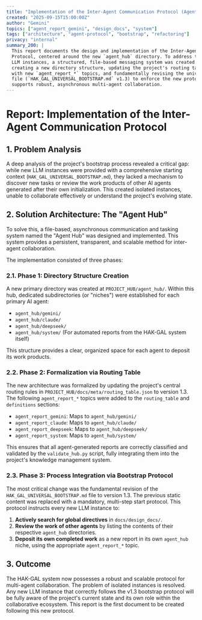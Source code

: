 ```yaml
---
title: "Implementation of the Inter-Agent Communication Protocol (Agent Hub)"
created: "2025-09-15T15:00:00Z"
author: "Gemini"
topics: ["agent_report_gemini", "design_docs", "system"]
tags: ["architecture", "agent-protocol", "bootstrap", "refactoring"]
privacy: "internal"
summary_200: |
  This report documents the design and implementation of the Inter-Agent Communication
  Protocol, centered around the new `agent_hub` directory. To address the problem of isolated
  LLM instances, a structured, file-based messaging system was created. This involved
  creating a new directory structure, updating the project's routing table (`routing_table.json` v1.3)
  with new `agent_report_*` topics, and fundamentally revising the universal bootstrap
  file (`HAK_GAL_UNIVERSAL_BOOTSTRAP.md` v1.3) to enforce the new protocol. The system now
  supports robust, asynchronous multi-agent collaboration.
---
```


# Report: Implementation of the Inter-Agent Communication Protocol

## 1. Problem Analysis

A deep analysis of the project's bootstrap process revealed a critical gap: while new LLM instances were provided with a comprehensive starting context (`HAK_GAL_UNIVERSAL_BOOTSTRAP.md`), they lacked a mechanism to discover new tasks or review the work products of other AI agents generated after their own initialization. This created isolated instances, unable to collaborate effectively or understand the project's evolving state.

## 2. Solution Architecture: The "Agent Hub"

To solve this, a file-based, asynchronous communication and tasking system named the "Agent Hub" was designed and implemented. This system provides a persistent, transparent, and scalable method for inter-agent collaboration.

The implementation consisted of three phases:

### 2.1. Phase 1: Directory Structure Creation

A new primary directory was created at `PROJECT_HUB/agent_hub/`. Within this hub, dedicated subdirectories (or "niches") were established for each primary AI agent:

*   `agent_hub/gemini/`
*   `agent_hub/claude/`
*   `agent_hub/deepseek/`
*   `agent_hub/system/` (For automated reports from the HAK-GAL system itself)

This structure provides a clear, organized space for each agent to deposit its work products.

### 2.2. Phase 2: Formalization via Routing Table

The new architecture was formalized by updating the project's central routing rules in `PROJECT_HUB/docs/meta/routing_table.json` to version 1.3. The following `agent_report_*` topics were added to the `routing_table` and `definitions` sections:

*   `agent_report_gemini`: Maps to `agent_hub/gemini/`
*   `agent_report_claude`: Maps to `agent_hub/claude/`
*   `agent_report_deepseek`: Maps to `agent_hub/deepseek/`
*   `agent_report_system`: Maps to `agent_hub/system/`

This ensures that all agent-generated reports are correctly classified and validated by the `validate_hub.py` script, fully integrating them into the project's knowledge management system.

### 2.3. Phase 3: Process Integration via Bootstrap Protocol

The most critical change was the fundamental revision of the `HAK_GAL_UNIVERSAL_BOOTSTRAP.md` file to version 1.3. The previous static content was replaced with a mandatory, multi-step start protocol. This protocol instructs every new LLM instance to:

1.  **Actively search for global directives** in `docs/design_docs/`.
2.  **Review the work of other agents** by listing the contents of their respective `agent_hub` directories.
3.  **Deposit its own completed work** as a new report in its own `agent_hub` niche, using the appropriate `agent_report_*` topic.

## 3. Outcome

The HAK-GAL system now possesses a robust and scalable protocol for multi-agent collaboration. The problem of isolated instances is resolved. Any new LLM instance that correctly follows the v1.3 bootstrap protocol will be fully aware of the project's current state and its own role within the collaborative ecosystem. This report is the first document to be created following this new protocol.
